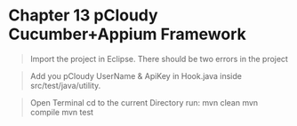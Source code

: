 # Chapter 13 pCloudy Cucumber+Appium Framework


>Import the project in Eclipse.
>There should be two errors in the project


>Add you pCloudy UserName & ApiKey in Hook.java inside src/test/java/utility. 

>Open Terminal
>cd to the current Directory
>run:
>	mvn clean
>	mvn compile
>	mvn test
